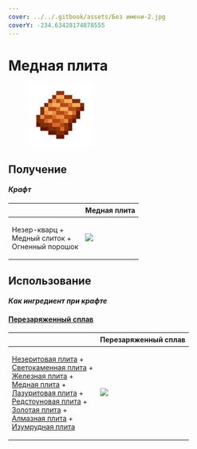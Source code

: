 ```yaml
---
cover: ../../.gitbook/assets/Без имени-2.jpg
coverY: -234.63428174878555
---
```


# Медная плита

<figure><img src="../../.gitbook/assets/copper_plate_0_128.png" alt=""><figcaption></figcaption></figure>

## Получение

#### _Крафт_

| ㅤ                                                           |  Медная плита                                   |
| ----------------------------------------------------------- | ----------------------------------------------- |
| <p>Незер-кварц +<br>Медный слиток +<br>Огненный порошок</p> | ![](../../.gitbook/assets/copper\_plate\_0.png) |

## Использование

#### _Как ингредиент при крафте_

#### [Перезаряженный сплав](overcharged_alloy.md)

| ㅤ                                                                                                                                                                                                                                                                                                                                                                                                                                                                                                    |  Перезаряженный сплав                             |
| ---------------------------------------------------------------------------------------------------------------------------------------------------------------------------------------------------------------------------------------------------------------------------------------------------------------------------------------------------------------------------------------------------------------------------------------------------------------------------------------------------- | ------------------------------------------------- |
| <p><a href="netherite_plate_0.md">Незеритовая плита</a> +<br><a href="lumium_plate_0.md">Светокаменная плита</a> +<br><a href="iron_plate_0.md">Железная плита</a> +<br><a href="copper_plate_0.md">Медная плита</a> +<br><a href="sapphire_plate_0.md">Лазуритовая плита</a> +<br><a href="ruby_plate_0.md">Редстоуновая плита</a> +<br><a href="gold_plate_0.md">Золотая плита</a> +<br><a href="diamond_plate_0.md">Алмазная плита</a> +<br><a href="emerald_plate_0.md">Изумрудная плита</a></p> | ![](../../.gitbook/assets/overcharged\_alloy.png) |

